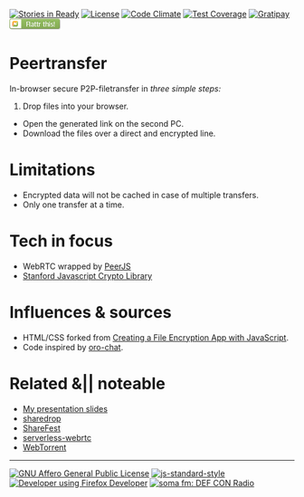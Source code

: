 [![Stories in Ready](https://badge.waffle.io/pguth/peertransfer.png?label=ready&title=Ready)](https://waffle.io/pguth/peertransfer)
[![License](https://img.shields.io/badge/license-AGPL-blue.svg)](https://www.gnu.org/licenses/why-affero-gpl.html)
[![Code Climate](https://codeclimate.com/github/pguth/peertransfer/badges/gpa.svg)](https://codeclimate.com/github/pguth/peertransfer)
[![Test Coverage](https://codeclimate.com/github/pguth/peertransfer/badges/coverage.svg)](https://codeclimate.com/github/pguth/peertransfer)
[![Gratipay](https://img.shields.io/gratipay/pguth.svg)](https://gratipay.com/pguth/)
[![Flattr](https://raw.githubusercontent.com/balupton/flattr-buttons/master/badge-93x20.png)](https://flattr.com/thing/1583b1a2c05938cc9d945a6b18cea23c)

# Peertransfer

In-browser secure P2P-filetransfer in *three simple steps:*

1. Drop files into your browser.
- Open the generated link on the second PC.
- Download the files over a direct and encrypted line.

# Limitations
- Encrypted data will not be cached in case of multiple transfers.
- Only one transfer at a time.

# Tech in focus
- WebRTC wrapped by [PeerJS](https://github.com/peers/peerjs)
- [Stanford Javascript Crypto Library](https://github.com/bitwiseshiftleft/sjcl)

# Influences & sources
- HTML/CSS forked from [Creating a File Encryption App with JavaScript](http://tutorialzine.com/2013/11/javascript-file-encrypter/).
- Code inspired by [oro-chat](https://github.com/MyBoon/oro-chat).

# Related &|| noteable
- [My presentation slides](https://slides.com/pguth/peertransfer)
- [sharedrop](https://github.com/cowbell/sharedrop)
- [ShareFest](https://github.com/Peer5/ShareFest)
- [serverless-webrtc](https://github.com/cjb/serverless-webrtc/)
- [WebTorrent](https://github.com/feross/webtorrent)

***

[![GNU Affero General Public License](https://www.gnu.org/graphics/agplv3-155x51.png)](http://zedshaw.com/archive/why-i-algpl/)
[![js-standard-style](https://raw.githubusercontent.com/feross/standard/master/badge.png)](https://github.com/feross/standard)
[![Developer using Firefox Developer](https://affiliates.mozilla.org/media/uploads/image_banners/a47240839834560ba213f2ed7df82697d6bc7766.png)](https://www.mozilla.org/en-US/firefox/channel/#developer?utm_source=firefox-affiliates&utm_medium=banner&utm_campaign=aff-desktop-download-aurora)
[![soma fm: DEF CON Radio](http://somafm.com/img/defcon120.png)](http://somafm.com/player/#/now-playing/defcon)
